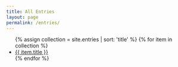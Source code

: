 ```yaml
---
title: All Entries
layout: page
permalink: /entries/
---
```


<ul>
{% assign collection = site.entries | sort: 'title' %}
{% for item in collection %}
    <li><a href="{{ site.baseurl }}{{ item.url }}">{{ item.title }}</a></li>
{% endfor %}
</ul>
